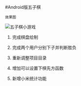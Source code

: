#Android版五子棋

`效果图`

![五子棋小游戏](http://img.blog.csdn.net/20161118210507348)

1. 完成棋盘绘制

2. 完成两个用户分别下子并判断胜负

3. 重新调整项目目录

4. 增加可以设置下棋先方函数

5. 新增小米统计功能